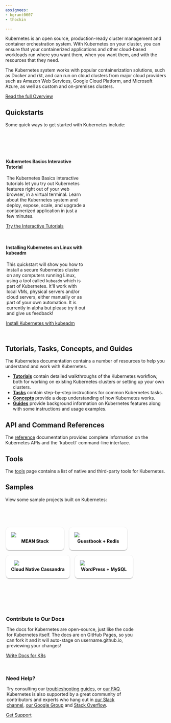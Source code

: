 ```yaml
---
assignees:
- bgrant0607
- thockin

---
```


<p>Kubernetes is an open source, production-ready cluster management and container orchestration system. With Kubernetes on your cluster, you can ensure that your containerized applications and other cloud-based workloads run where you want them, when you want them, and with the resources that they need.</p>

<p>The Kubernetes system works with popular containerization solutions, such as Docker and rkt, and can run on cloud clusters from major cloud providers such as Amazon Web Services, Google Cloud Platform, and Microsoft Azure, as well as custom and on-premises clusters.</p>

<p><a href="/docs/whatisk8s/" class="button">Read the full Overview</a></p>

<style>
h3, h4 {
  border-bottom: 0px !important;
}
.colContainer {
  padding-top:2px;
  padding-left: 2px;
  overflow: auto;
}
#samples a {
  color: #000;
}
.col3rd {
  display: block;
  width: 250px;
  float: left;
  margin-right: 30px;
  margin-bottom: 30px;
  overflow: hidden;
}
.col3rd h3, .col2nd h3 {
  margin-bottom: 0px !important;
}
.col3rd .button, .col2nd .button {
  margin-top: 20px;
  border-radius: 2px;
}
.col3rd p, .col2nd p {
  margin-left: 2px;
}
.col2nd {
  display: block;
  width: 400px;
  float: left;
  margin-right: 30px;
  margin-bottom: 30px;
  overflow: hidden;
}
.shadowbox {
  display: inline;
  float: left;
  text-transform: none;
  font-weight: bold;
  text-align: center;
  text-overflow: ellipsis;
  white-space: nowrap;
  overflow: hidden;
  line-height: 24px;
  position: relative;
  display: block;
  cursor: pointer;
  box-shadow: 0 2px 2px rgba(0,0,0,.24),0 0 2px rgba(0,0,0,.12);
  border-radius: 10px;
  background: #fff;
  transition: all .3s;
  padding: 16px;
  margin: 0 16px 16px 0;
  text-decoration: none;
  letter-spacing: .01em;
}
.shadowbox img {
    min-width: 150px;
    max-width: 150px;
    max-height: 50px;
}
</style>

<h2>Quickstarts</h2>

<p>Some quick ways to get started with Kubernetes include:</p>

<p>&nbsp;</p>
<p>&nbsp;</p>

<div id="quickstarts" class="colContainer">
  <div class="col3rd">
    <h4>Kubernetes Basics Interactive Tutorial</h4>
    <p>The Kubernetes Basics interactive tutorials let you try out Kubernetes features right out of your web browser, in a virtual terminal. Learn about the Kubernetes system and deploy, expose, scale, and upgrade a containerized application in just a few minutes.</p>
    <a href="/docs/tutorials/kubernetes-basics/" class="button">Try the Interactive Tutorials</a>
  </div>
  <div class="col3rd">
    <h4>Installing Kubernetes on Linux with kubeadm</h4>
    <p>This quickstart will show you how to install a secure Kubernetes cluster on any computers running Linux, using a tool called <code>kubeadm</code> which is part of Kubernetes. It'll work with local VMs, physical servers and/or cloud servers, either manually or as part of your own automation. It is currently in alpha but please try it out and give us feedback!</p>
    <a href="/docs/getting-started-guides/kubeadm/" class="button">Install Kubernetes with kubeadm</a>
  </div>
</div>

<h2>Tutorials, Tasks, Concepts, and Guides</h2>

<p>The Kubernetes documentation contains a number of resources to help you understand and work with Kubernetes.</p>
<ul>
<li><b><a href="/docs/tutorials/">Tutorials</a></b> contain detailed walkthroughs of the Kubernetes workflow, both for working on existing Kubernetes clusters or setting up your own clusters.</li>
<li><b><a href="/docs/tasks/">Tasks</a></b> contain step-by-step instructions for common Kubernetes tasks.</li>
<li><b><a href="/docs/tutorials/">Concepts</a></b> provide a deep understanding of how Kubernetes works.</li>
<li><b><a href="/docs/tutorials/">Guides</a></b> provide background information on Kubernetes features along with some instructions and usage examples.</li>
</ul>

<h2>API and Command References</h2>

<p>The <a href="/docs/reference/">reference</a> documentation provides complete information on the Kubernetes APIs and the `kubectl` command-line interface.</p>

<h2>Tools</h2>

<p>The <a href="/docs/tools/">tools</a> page contains a list of native and third-party tools for Kubernetes.</p>

<h2>Samples</h2>

<p>View some sample projects built on Kubernetes:</p>

<p>&nbsp;</p>
<p>&nbsp;</p>

<div id="samples" class="colContainer">
<a href="/docs/getting-started-guides/meanstack/" class="shadowbox">
  <img src="/images/docs/meanstack/image_0.png"><br/>MEAN Stack
</a>
<a href="https://github.com/kubernetes/kubernetes/tree/{{page.githubbranch}}/examples/guestbook" target="_blank" class="shadowbox">
  <img src="/images/docs/redis.svg"><br/>Guestbook + Redis
</a>
<a href="https://github.com/kubernetes/kubernetes/tree/{{page.githubbranch}}/examples/storage/cassandra" target="_blank" class="shadowbox">
  <img src="/images/docs/cassandra.svg"><br/>Cloud Native Cassandra
</a>
<a href="https://github.com/kubernetes/kubernetes/tree/{{page.githubbranch}}/examples/mysql-wordpress-pd/" target="_blank" class="shadowbox">
  <img src="/images/docs/wordpress.svg"><br/>WordPress + MySQL
</a>
</div>

<p>&nbsp;</p>
<p>&nbsp;</p>

<div class="colContainer">
  <div class="col2nd">
  <h3>Contribute to Our Docs</h3>
  <p>The docs for Kubernetes are open-source, just like the code for Kubernetes itself. The docs are on GitHub Pages, so you can fork it and it will auto-stage on username.github.io, previewing your changes!</p>
  <a href="/editdocs/" class="button">Write Docs for K8s</a>
  </div>
  <div class="col2nd">
  <h3>Need Help?</h3>
  <p>Try consulting our <a href="/docs/troubleshooting/">troubleshooting guides</a>, or <a href="https://github.com/kubernetes/kubernetes/wiki/User-FAQ">our FAQ</a>. Kubernetes is also supported by a great community of contributors and experts who hang out in <a href="http://slack.kubernetes.io/">our Slack channel</a>, <a href="https://groups.google.com/forum/#!forum/kubernetes-users">our Google Group</a> and <a href="http://stackoverflow.com/questions/tagged/kubernetes">Stack Overflow</a>.</p>
  <a href="/docs/troubleshooting/" class="button">Get Support</a>
  </div>
</div>

